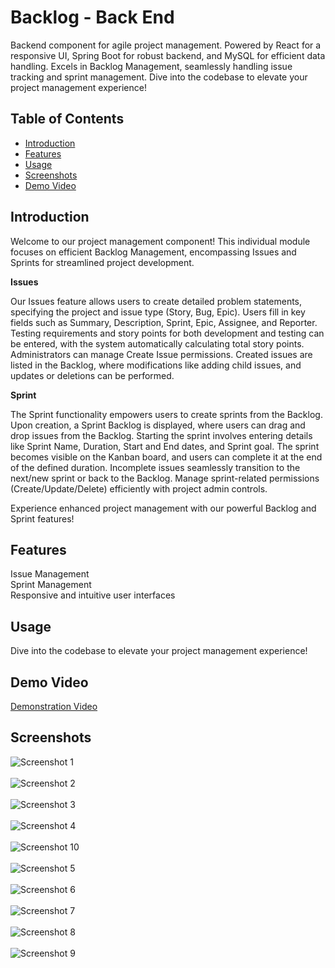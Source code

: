 # Backlog - Back End

Backend component for agile project management. Powered by React for a responsive UI, Spring Boot for robust backend, and MySQL for efficient data handling. Excels in Backlog Management, seamlessly handling issue tracking and sprint management. Dive into the codebase to elevate your project management experience!

## Table of Contents

- [Introduction](#introduction)
- [Features](#features)
- [Usage](#usage)
- [Screenshots](#screenshots)
- [Demo Video](#demo-video)

## Introduction

Welcome to our project management component! This individual module focuses on efficient Backlog Management, encompassing Issues and Sprints for streamlined project development. 

**Issues**

Our Issues feature allows users to create detailed problem statements, specifying the project and issue type (Story, Bug, Epic). Users fill in key fields such as Summary, Description, Sprint, Epic, Assignee, and Reporter. Testing requirements and story points for both development and testing can be entered, with the system automatically calculating total story points. Administrators can manage Create Issue permissions. Created issues are listed in the Backlog, where modifications like adding child issues, and updates or deletions can be performed.

**Sprint**

The Sprint functionality empowers users to create sprints from the Backlog. Upon creation, a Sprint Backlog is displayed, where users can drag and drop issues from the Backlog. Starting the sprint involves entering details like Sprint Name, Duration, Start and End dates, and Sprint goal. The sprint becomes visible on the Kanban board, and users can complete it at the end of the defined duration. Incomplete issues seamlessly transition to the next/new sprint or back to the Backlog. Manage sprint-related permissions (Create/Update/Delete) efficiently with project admin controls.

Experience enhanced project management with our powerful Backlog and Sprint features!


## Features

Issue Management<br>
Sprint Management<br>
Responsive and intuitive user interfaces

## Usage

Dive into the codebase to elevate your project management experience!

## Demo Video

[Demonstration Video](https://dms.uom.lk/s/cnLbHp5tC5ER4ZL)

## Screenshots

![Screenshot 1](https://github.com/RavinduLK/Backlog-FrontEnd/blob/91d33ab28009f3fcd10406ea34b945fa1c97b71b/Backlog%20UIs'/Screenshot%202023-10-11%20133518.png)<br><br>
![Screenshot 2](https://github.com/RavinduLK/Backlog-FrontEnd/blob/6887cc1237bc5b7bc0299be274b72efea9a8e124/Backlog%20UIs'/Screenshot%202023-10-11%20133533.png)<br><br>
![Screenshot 3](https://github.com/RavinduLK/Backlog-FrontEnd/blob/37fc67f9c7bbe84a0cc760ec757db1747293aeea/Backlog%20UIs'/Screenshot%202023-10-11%20132334.png)<br><br>
![Screenshot 4](https://github.com/RavinduLK/Backlog-FrontEnd/blob/37fc67f9c7bbe84a0cc760ec757db1747293aeea/Backlog%20UIs'/Screenshot%202023-10-11%20132351.png)<br><br>
![Screenshot 10](https://github.com/RavinduLK/Backlog-FrontEnd/blob/37fc67f9c7bbe84a0cc760ec757db1747293aeea/Backlog%20UIs'/Screenshot%202023-10-11%20132406.png)<br><br>
![Screenshot 5](https://github.com/RavinduLK/Backlog-FrontEnd/blob/37fc67f9c7bbe84a0cc760ec757db1747293aeea/Backlog%20UIs'/Screenshot%202023-10-11%20133451.png)<br><br>
![Screenshot 6](https://github.com/RavinduLK/Backlog-FrontEnd/blob/37fc67f9c7bbe84a0cc760ec757db1747293aeea/Backlog%20UIs'/Screenshot%202023-10-11%20132249.png)<br><br>
![Screenshot 7](https://github.com/RavinduLK/Backlog-FrontEnd/blob/37fc67f9c7bbe84a0cc760ec757db1747293aeea/Backlog%20UIs'/Screenshot%202023-10-11%20133357.png)<br><br>
![Screenshot 8](https://github.com/RavinduLK/Backlog-FrontEnd/blob/37fc67f9c7bbe84a0cc760ec757db1747293aeea/Backlog%20UIs'/Screenshot%202023-10-11%20133313.png)<br><br>
![Screenshot 9](https://github.com/RavinduLK/Backlog-FrontEnd/blob/37fc67f9c7bbe84a0cc760ec757db1747293aeea/Backlog%20UIs'/Screenshot%202023-10-11%20133417.png)
